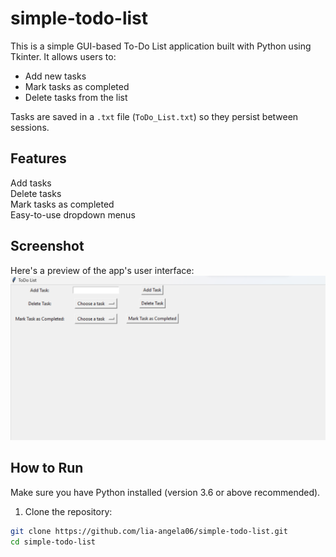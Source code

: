 # simple-todo-list
This is a simple GUI-based To-Do List application built with Python using Tkinter. It allows users to:

- Add new tasks
- Mark tasks as completed
- Delete tasks from the list

Tasks are saved in a `.txt` file (`ToDo_List.txt`) so they persist between sessions.

## Features

Add tasks  
Delete tasks  
Mark tasks as completed  
Easy-to-use dropdown menus  

## Screenshot
Here's a preview of the app's user interface:
![ToDo GUI Screenshot](screenshot.png)

## How to Run

Make sure you have Python installed (version 3.6 or above recommended).

1. Clone the repository:
```bash
git clone https://github.com/lia-angela06/simple-todo-list.git
cd simple-todo-list
